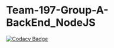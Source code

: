 # Team-197-Group-A-BackEnd_NodeJS

[![Codacy Badge](https://api.codacy.com/project/badge/Grade/f9519717d8a04147aba1d477b1a60a2f)](https://app.codacy.com/gh/BuildForSDGCohort2/Team-197-Group-A-BackEnd_NodeJS?utm_source=github.com&utm_medium=referral&utm_content=BuildForSDGCohort2/Team-197-Group-A-BackEnd_NodeJS&utm_campaign=Badge_Grade_Dashboard)
